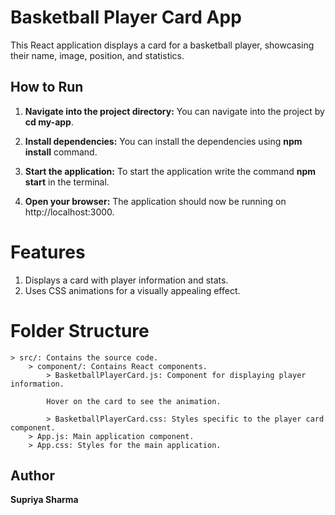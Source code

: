 # Basketball Player Card App

This React application displays a card for a basketball player, showcasing their name, image, position, and statistics.

## How to Run

1. **Navigate into the project directory:**
    You can navigate into the project by **cd my-app**.

2. **Install dependencies:**
    You can install the dependencies using **npm install** command.

3. **Start the application:**
    To start the application write the command **npm start** in the terminal.

4. **Open your browser:**
    The application should now be running on http://localhost:3000.

# Features
1. Displays a card with player information and stats.
2. Uses CSS animations for a visually appealing effect.

# Folder Structure
    > src/: Contains the source code.
        > component/: Contains React components.
            > BasketballPlayerCard.js: Component for displaying player information.

            Hover on the card to see the animation.

            > BasketballPlayerCard.css: Styles specific to the player card component.
        > App.js: Main application component.
        > App.css: Styles for the main application.
        
## Author
**Supriya Sharma**


